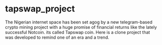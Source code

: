 # tapswap_project
The Nigerian internet space has been set agog by a new telegram-based crypto mining project with a huge promise of financial returns like the lately successful Notcoin. its called Tapswap coin. Here is a clone project that was developed to remind one of an era and a trend. 
